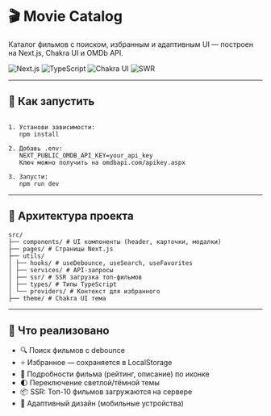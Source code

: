 # 🎬 Movie Catalog

Каталог фильмов с поиском, избранным и адаптивным UI — построен на Next.js, Chakra UI и OMDb API.

![Next.js](https://img.shields.io/badge/Next.js-13+-black?logo=next.js)
![TypeScript](https://img.shields.io/badge/TypeScript-blue?logo=typescript)
![Chakra UI](https://img.shields.io/badge/Chakra--UI-%235C6AC4.svg?logo=chakraui)
![SWR](https://img.shields.io/badge/useSWR-cyan?logo=vercel)

---

## 🚀 Как запустить

```

1. Установи зависимости:
   npm install

2. Добавь .env:
   NEXT_PUBLIC_OMDB_API_KEY=your_api_key
   Ключ можно получить на omdbapi.com/apikey.aspx

3. Запусти:
   npm run dev
```

---

## 🧱 Архитектура проекта

```
src/
├── components/ # UI компоненты (header, карточки, модалки)
├── pages/ # Страницы Next.js
├── utils/
│ ├── hooks/ # useDebounce, useSearch, useFavorites
│ ├── services/ # API-запросы
│ ├── ssr/ # SSR загрузка топ-фильмов
│ ├── types/ # Типы TypeScript
│ └── providers/ # Контекст для избранного
├── theme/ # Chakra UI тема

```

---

## 💎 Что реализовано

-   🔍 Поиск фильмов с debounce
-   ⭐ Избранное — сохраняется в LocalStorage
-   🧠 Подробности фильма (рейтинг, описание) по иконке
-   🌓 Переключение светлой/тёмной темы
-   📦 SSR: Топ-10 фильмов загружаются на сервере
-   📱 Адаптивный дизайн (мобильные устройства)

```

```
